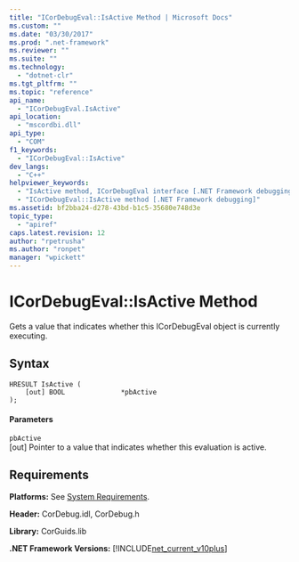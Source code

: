 ```yaml
---
title: "ICorDebugEval::IsActive Method | Microsoft Docs"
ms.custom: ""
ms.date: "03/30/2017"
ms.prod: ".net-framework"
ms.reviewer: ""
ms.suite: ""
ms.technology: 
  - "dotnet-clr"
ms.tgt_pltfrm: ""
ms.topic: "reference"
api_name: 
  - "ICorDebugEval.IsActive"
api_location: 
  - "mscordbi.dll"
api_type: 
  - "COM"
f1_keywords: 
  - "ICorDebugEval::IsActive"
dev_langs: 
  - "C++"
helpviewer_keywords: 
  - "IsActive method, ICorDebugEval interface [.NET Framework debugging]"
  - "ICorDebugEval::IsActive method [.NET Framework debugging]"
ms.assetid: bf2bba24-d278-43bd-b1c5-35680e748d3e
topic_type: 
  - "apiref"
caps.latest.revision: 12
author: "rpetrusha"
ms.author: "ronpet"
manager: "wpickett"
---
```

# ICorDebugEval::IsActive Method
Gets a value that indicates whether this ICorDebugEval object is currently executing.  
  
## Syntax  
  
```  
HRESULT IsActive (  
    [out] BOOL              *pbActive  
);  
```  
  
#### Parameters  
 `pbActive`  
 [out] Pointer to a value that indicates whether this evaluation is active.  
  
## Requirements  
 **Platforms:** See [System Requirements](../../../../docs/framework/get-started/system-requirements.md).  
  
 **Header:** CorDebug.idl, CorDebug.h  
  
 **Library:** CorGuids.lib  
  
 **.NET Framework Versions:** [!INCLUDE[net_current_v10plus](../../../../includes/net-current-v10plus-md.md)]
